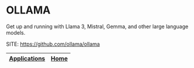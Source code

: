 # OLLAMA

 Get up and running with Llama 3, Mistral, Gemma, and 
 other large language models.

 SITE: https://github.com/ollama/ollama

 | [Applications](https://portable-linux-apps.github.io/apps.html) | [Home](https://portable-linux-apps.github.io)
 | --- | --- |
